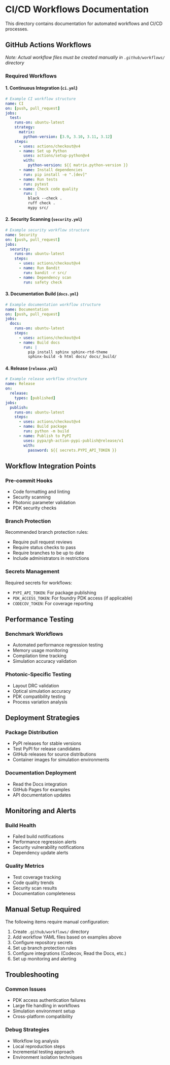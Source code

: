 # CI/CD Workflows Documentation

This directory contains documentation for automated workflows and CI/CD processes.

## GitHub Actions Workflows

*Note: Actual workflow files must be created manually in `.github/workflows/` directory*

### Required Workflows

#### 1. Continuous Integration (`ci.yml`)

```yaml
# Example CI workflow structure
name: CI
on: [push, pull_request]
jobs:
  test:
    runs-on: ubuntu-latest
    strategy:
      matrix:
        python-version: [3.9, 3.10, 3.11, 3.12]
    steps:
      - uses: actions/checkout@v4
      - name: Set up Python
        uses: actions/setup-python@v4
        with:
          python-version: ${{ matrix.python-version }}
      - name: Install dependencies
        run: pip install -e ".[dev]"
      - name: Run tests
        run: pytest
      - name: Check code quality
        run: |
          black --check .
          ruff check .
          mypy src/
```

#### 2. Security Scanning (`security.yml`)

```yaml
# Example security workflow structure
name: Security
on: [push, pull_request]
jobs:
  security:
    runs-on: ubuntu-latest
    steps:
      - uses: actions/checkout@v4
      - name: Run Bandit
        run: bandit -r src/
      - name: Dependency scan
        run: safety check
```

#### 3. Documentation Build (`docs.yml`)

```yaml
# Example documentation workflow structure
name: Documentation
on: [push, pull_request]
jobs:
  docs:
    runs-on: ubuntu-latest
    steps:
      - uses: actions/checkout@v4
      - name: Build docs
        run: |
          pip install sphinx sphinx-rtd-theme
          sphinx-build -b html docs/ docs/_build/
```

#### 4. Release (`release.yml`)

```yaml
# Example release workflow structure
name: Release
on:
  release:
    types: [published]
jobs:
  publish:
    runs-on: ubuntu-latest
    steps:
      - uses: actions/checkout@v4
      - name: Build package
        run: python -m build
      - name: Publish to PyPI
        uses: pypa/gh-action-pypi-publish@release/v1
        with:
          password: ${{ secrets.PYPI_API_TOKEN }}
```

## Workflow Integration Points

### Pre-commit Hooks

- Code formatting and linting
- Security scanning
- Photonic parameter validation
- PDK security checks

### Branch Protection

Recommended branch protection rules:

- Require pull request reviews
- Require status checks to pass
- Require branches to be up to date
- Include administrators in restrictions

### Secrets Management

Required secrets for workflows:

- `PYPI_API_TOKEN`: For package publishing
- `PDK_ACCESS_TOKEN`: For foundry PDK access (if applicable)
- `CODECOV_TOKEN`: For coverage reporting

## Performance Testing

### Benchmark Workflows

- Automated performance regression testing
- Memory usage monitoring
- Compilation time tracking
- Simulation accuracy validation

### Photonic-Specific Testing

- Layout DRC validation
- Optical simulation accuracy
- PDK compatibility testing
- Process variation analysis

## Deployment Strategies

### Package Distribution

- PyPI releases for stable versions
- Test PyPI for release candidates
- GitHub releases for source distributions
- Container images for simulation environments

### Documentation Deployment

- Read the Docs integration
- GitHub Pages for examples
- API documentation updates

## Monitoring and Alerts

### Build Health

- Failed build notifications
- Performance regression alerts
- Security vulnerability notifications
- Dependency update alerts

### Quality Metrics

- Test coverage tracking
- Code quality trends
- Security scan results
- Documentation completeness

## Manual Setup Required

The following items require manual configuration:

1. Create `.github/workflows/` directory
2. Add workflow YAML files based on examples above
3. Configure repository secrets
4. Set up branch protection rules
5. Configure integrations (Codecov, Read the Docs, etc.)
6. Set up monitoring and alerting

## Troubleshooting

### Common Issues

- PDK access authentication failures
- Large file handling in workflows
- Simulation environment setup
- Cross-platform compatibility

### Debug Strategies

- Workflow log analysis
- Local reproduction steps
- Incremental testing approach
- Environment isolation techniques